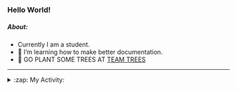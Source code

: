 ### Hello World!

##### About:
- Currently I am a student.
- 🌱 I’m learning how to make better documentation.
- 🌱 GO PLANT SOME TREES AT [TEAM TREES](https://teamtrees.org/)

---
<details>
  <summary>:zap: My Activity:</summary>
  
<!--START_SECTION:waka-->
![Code Time](http://img.shields.io/badge/Code%20Time-1%2C155%20hrs%208%20mins-blue)

**I'm a Night 🦉** 

```text
🌞 Morning                1781 commits        ██░░░░░░░░░░░░░░░░░░░░░░░   09.94 % 
🌆 Daytime                6140 commits        █████████░░░░░░░░░░░░░░░░   34.27 % 
🌃 Evening                5086 commits        ███████░░░░░░░░░░░░░░░░░░   28.38 % 
🌙 Night                  4911 commits        ███████░░░░░░░░░░░░░░░░░░   27.41 % 
```
📅 **I'm Most Productive on Wednesday** 

```text
Monday                   2580 commits        ████░░░░░░░░░░░░░░░░░░░░░   14.40 % 
Tuesday                  2436 commits        ███░░░░░░░░░░░░░░░░░░░░░░   13.60 % 
Wednesday                4158 commits        ██████░░░░░░░░░░░░░░░░░░░   23.21 % 
Thursday                 2280 commits        ███░░░░░░░░░░░░░░░░░░░░░░   12.72 % 
Friday                   1809 commits        ███░░░░░░░░░░░░░░░░░░░░░░   10.10 % 
Saturday                 1585 commits        ██░░░░░░░░░░░░░░░░░░░░░░░   08.85 % 
Sunday                   3070 commits        ████░░░░░░░░░░░░░░░░░░░░░   17.13 % 
```


📊 **This Week I Spent My Time On** 

```text
🔥 Editors: 
VS Code                  2 hrs 23 mins       █████████████████████████   100.00 % 

🐱‍💻 Projects: 
praise                   1 hr 35 mins        █████████████████░░░░░░░░   66.88 % 
CSF31                    47 mins             ████████░░░░░░░░░░░░░░░░░   33.12 % 
```


 Last Updated on 04/08/2023 11:10:11 UTC
<!--END_SECTION:waka-->
</details>
